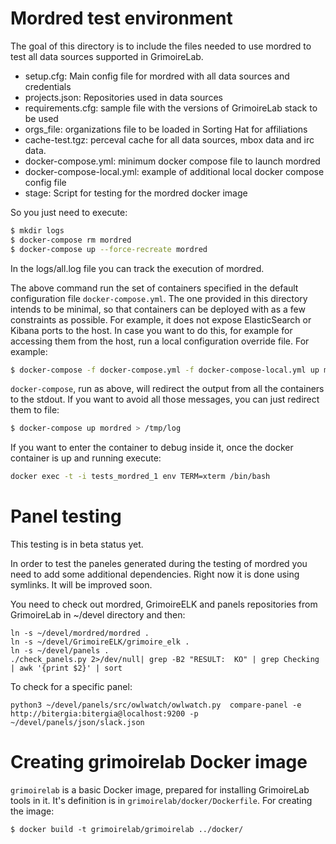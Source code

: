 # Mordred test environment

The goal of this directory is to include the files needed to
use mordred to test all data sources supported in GrimoireLab.

* setup.cfg: Main config file for mordred with all data sources and credentials
* projects.json: Repositories used in data sources
* requirements.cfg: sample file with the versions of GrimoireLab stack to be used
* orgs_file: organizations file to be loaded in Sorting Hat for affiliations
* cache-test.tgz: perceval cache for all data sources, mbox data and irc data.
* docker-compose.yml: minimum docker compose file to launch mordred
* docker-compose-local.yml: example of additional local docker compose config file
* stage: Script for testing for the mordred docker image

So you just need to execute:

```bash
$ mkdir logs
$ docker-compose rm mordred
$ docker-compose up --force-recreate mordred
```

In the logs/all.log file you can track the execution of mordred.

The above command run the set of containers specified in the default
configuration file `docker-compose.yml`.
The one provided in this directory intends to be minimal,
so that containers can be deployed with as a few constraints as possible.
For example, it does not expose ElasticSearch or Kibana ports to the host.
In case you want to do this, for example for accessing them from the host,
run a local configuration override file. For example:

```bash
$ docker-compose -f docker-compose.yml -f docker-compose-local.yml up mordred
```

`docker-compose`, run as above, will redirect the output from all
the containers to the stdout.
If you want to avoid all those messages, you can just redirect them to file:

```bash
$ docker-compose up mordred > /tmp/log
```

If you want to enter the container to debug inside it, once the docker container
is up and running execute:

```bash
docker exec -t -i tests_mordred_1 env TERM=xterm /bin/bash
```

# Panel testing

This testing is in beta status yet.

In order to test the paneles generated during the testing of mordred you need to add some additional dependencies. Right now it is done using symlinks. It will be improved soon.

You need to check out mordred, GrimoireELK and panels repositories from GrimoireLab in ~/devel directory and then:

```
ln -s ~/devel/mordred/mordred .
ln -s ~/devel/GrimoireELK/grimoire_elk .
ln -s ~/devel/panels .
./check_panels.py 2>/dev/null| grep -B2 "RESULT:  KO" | grep Checking | awk '{print $2}' | sort
```

To check for a specific panel:

```
python3 ~/devel/panels/src/owlwatch/owlwatch.py  compare-panel -e http://bitergia:bitergia@localhost:9200 -p ~/devel/panels/json/slack.json
```

# Creating grimoirelab Docker image

`grimoirelab` is a basic Docker image, prepared for installing GrimoireLab
tools in it. It's definition is in `grimoirelab/docker/Dockerfile`.
For creating the image:

```
$ docker build -t grimoirelab/grimoirelab ../docker/
```
